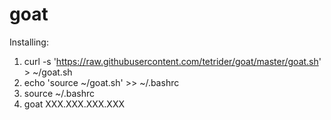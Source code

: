 # goat
Installing:
1. curl -s 'https://raw.githubusercontent.com/tetrider/goat/master/goat.sh' > ~/goat.sh
2. echo 'source ~/goat.sh' >> ~/.bashrc
3. source ~/.bashrc
4. goat XXX.XXX.XXX.XXX
